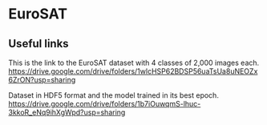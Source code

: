 # EuroSAT

## Useful links

This is the link to the EuroSAT dataset with 4 classes of 2,000 images each.
https://drive.google.com/drive/folders/1wlcHSP62BDSP56uaTsUa8uNEOZx6ZrON?usp=sharing

Dataset in HDF5 format and the model trained in its best epoch. \
https://drive.google.com/drive/folders/1b7iOuwqmS-lhuc-3kkoR_eNq9ihXgWpd?usp=sharing
